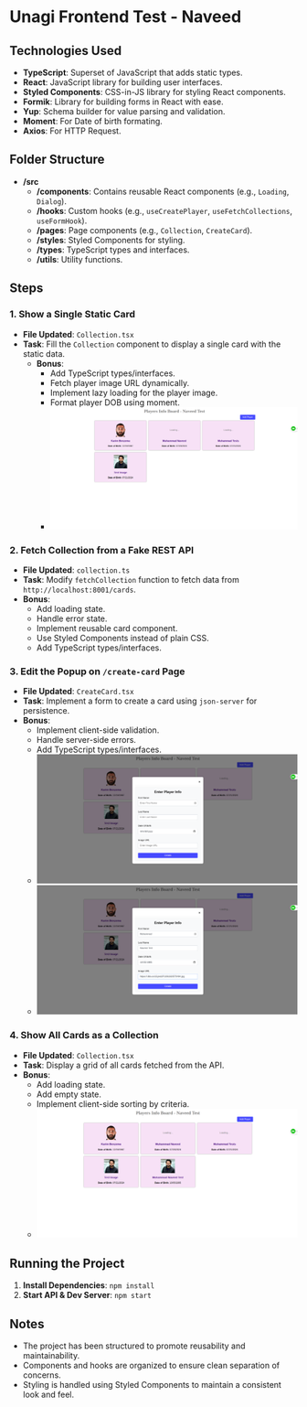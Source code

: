 # Unagi Frontend Test - Naveed
## Technologies Used

- **TypeScript**: Superset of JavaScript that adds static types.
- **React**: JavaScript library for building user interfaces.
- **Styled Components**: CSS-in-JS library for styling React components.
- **Formik**: Library for building forms in React with ease.
- **Yup**: Schema builder for value parsing and validation.
- **Moment**: For Date of birth formating.
- **Axios**: For HTTP Request.

## Folder Structure

- **/src**
  - **/components**: Contains reusable React components (e.g., `Loading`, `Dialog`).
  - **/hooks**: Custom hooks (e.g., `useCreatePlayer`, `useFetchCollections`, `useFormHook`).
  - **/pages**: Page components (e.g., `Collection`, `CreateCard`).
  - **/styles**: Styled Components for styling.
  - **/types**: TypeScript types and interfaces.
  - **/utils**: Utility functions.

## Steps

### 1. Show a Single Static Card

- **File Updated**: `Collection.tsx`
- **Task**: Fill the `Collection` component to display a single card with the static data.
  - **Bonus**:
    - Add TypeScript types/interfaces.
    - Fetch player image URL dynamically.
    - Implement lazy loading for the player image.
    - Format player DOB using moment.
    - ![img.png](img.png)

### 2. Fetch Collection from a Fake REST API

- **File Updated**: `collection.ts`
- **Task**: Modify `fetchCollection` function to fetch data from `http://localhost:8001/cards`.
- **Bonus**:
  - Add loading state.
  - Handle error state.
  - Implement reusable card component.
  - Use Styled Components instead of plain CSS.
  - Add TypeScript types/interfaces.

### 3. Edit the Popup on `/create-card` Page

- **File Updated**: `CreateCard.tsx`
- **Task**: Implement a form to create a card using `json-server` for persistence.
- **Bonus**:
  - Implement client-side validation.
  - Handle server-side errors.
  - Add TypeScript types/interfaces.
  - ![img_1.png](img_1.png)
  - ![img_2.png](img_2.png)

### 4. Show All Cards as a Collection

- **File Updated**: `Collection.tsx`
- **Task**: Display a grid of all cards fetched from the API.
- **Bonus**:
  - Add loading state.
  - Add empty state.
  - Implement client-side sorting by criteria.
  - ![img_3.png](img_3.png)

## Running the Project

1. **Install Dependencies**: `npm install`
2. **Start API & Dev Server**: `npm start`


## Notes

- The project has been structured to promote reusability and maintainability.
- Components and hooks are organized to ensure clean separation of concerns.
- Styling is handled using Styled Components to maintain a consistent look and feel.
